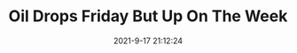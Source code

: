 ---
"title": "Oil Drops Friday But Up On The Week"
"date": "2021-9-17 21:12:24"
"feed_name": "RIGZONE"
"feed_website": "http://www.rigzone.com/"
"feed_rss": "http://www.rigzone.com/news/rss/rigzone_latest.aspx"
"link": "https://www.rigzone.com/news/wire/oil_drops_friday_but_up_on_the_week-17-sep-2021-166463-article/?rss=true"
"file": "_posts/2021-1-1-fb4758fbb2e8fac0bcb93dd0b7fdb18fd0944541.md"
"accident": "0"
"drilling": "0"
"dead": "0"
"injured": "0"
---